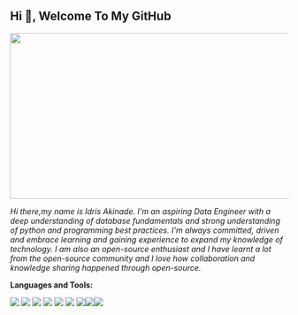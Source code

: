 ## Hi 👋, Welcome To My GitHub

<img src="https://media.giphy.com/media/xT4uQF7h39mlsF5czK/giphy.gif" width="100000" height="300" />


<i> Hi there,my name is Idris Akinade. I'm an aspiring Data Engineer with  a deep understanding of database fundamentals and strong understanding of python and programming best practices. I'm always committed, driven and embrace learning and gaining experience to expand my knowledge of technology.
I am also an open-source enthusiast and I have learnt a lot from the open-source community and I love how collaboration and knowledge sharing happened through open-source.</i>




<b> Languages and Tools: </b>

<img src="https://img.icons8.com/color/48/000000/python--v1.png"/> <img src="https://img.icons8.com/color/48/000000/amazon-web-services.png"/> <img src="https://img.icons8.com/color/48/000000/javascript--v1.png"/> <img src="https://img.icons8.com/fluency/48/000000/docker.png"/> <img src="https://img.icons8.com/ios-glyphs/48/000000/github.png"/> <img src="https://img.icons8.com/color/48/000000/mysql-logo.png"/> <img src="https://img.icons8.com/color/48/000000/css3.png"/><img src="https://img.icons8.com/color/48/000000/html-5--v1.png"/><img src="https://img.icons8.com/color/48/000000/visual-studio-code-2019.png"/>


  



















